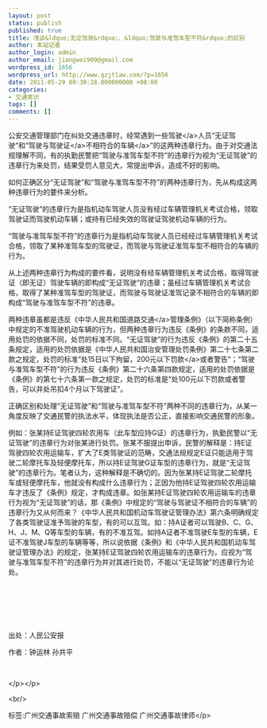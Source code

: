 ```yaml
---
layout: post
status: publish
published: true
title: 浅谈&ldquo;无证驾驶&rdquo;、&ldquo;驾驶与准驾车型不符&rdquo;的区别
author: 本站记者
author_login: admin
author_email: jiangwei909@gmail.com
wordpress_id: 1656
wordpress_url: http://www.gzjtlaw.com/?p=1656
date: 2011-05-29 09:30:28.000000000 +08:00
categories:
- 交通常识
tags: []
comments: []
---
```

<p><p> 公安交通管理部门在纠处交通违章时，经常遇到一些<a>驾驶<&#47;a>人员&ldquo;无证驾驶&rdquo;和&ldquo;驾驶与<a>驾驶证<&#47;a>不相符合的<a>车辆<&#47;a>&rdquo;的这两种违章行为。由于对交通法规理解不同，有的执勤民警把&ldquo;驾驶与准驾车型不符&rdquo;的违章行为视为&ldquo;无证驾驶&rdquo;的违章行为来处罚，结果受罚人意见大，常提出申诉，造成不好的影响。<br><p> 如何正确区分&ldquo;无证驾驶&rdquo;和&ldquo;驾驶与准驾车型不符&rdquo;的两种违章行为，先从构成这两种违章行为的要件来分析。<br><p> &ldquo;无证驾驶&rdquo;的违章行为是指机动车驾驶人员没有经过车辆管理机关考试合格，领取驾驶证而驾驶机动车辆；或持有已经失效的驾驶证驾驶机动车辆的行为。<br><p> &ldquo;驾驶与准驾车型不符&rdquo;的违章行为是指机动车驾驶人员已经经过车辆管理机关考试合格，领取了某种准驾车型的驾驶证，而驾驶与驾驶证准驾车型不相符合的车辆的行为。<br><p> 从上述两种违章行为构成的要件看，说明没有经车辆管理机关考试合格，取得驾驶证（即无证）驾驶车辆的即构成&ldquo;无证驾驶&rdquo;的违章；虽经过车辆管理机关考试合格，取得了某种准驾车型的驾驶证，而驾驶与驾驶证准驾记录不相符合的车辆的即构成&ldquo;驾驶与准驾车型不符&rdquo;的违章。<br><p> 两种违章虽都是违反《中华人民共和国<a>道路交通<&#47;a>管理条例》（以下简称条例）中规定的不准驾驶机动车辆的行为，但两种违章行为违反《条例》的条款不同，适用处罚的依据不同，处罚的标准不同。&ldquo;无证驾驶&rdquo;的行为违反《条例》的第二十五条规定，适用的处罚依据是《中华人民共和国治安管理处罚条例》第二十七条第二款之规定，处罚的标准&ldquo;处15日以下拘留，200元以下<a>罚款<&#47;a>或者警告&rdquo;；&ldquo;驾驶与准驾车型不符&rdquo;的行为违反《条例》第二十六条第四款规定，适用的处罚依据是《条例》的第七十六条第一款之规定，处罚的标准是&ldquo;处100元以下罚款或者警告，可以并处吊扣4个月以下驾驶证&rdquo;。<br><p> 正确区别和处理&ldquo;无证驾驶&rdquo;和&ldquo;驾驶与准驾车型不符&rdquo;两种不同的违章行为，从某一角度反映了交通民警的执法水平，体现执法是否公正，直接影响交通民警的形象。<br><p> 例如：张某持E证驾驶四轮农用车（此车型应持G证）的违章行为，执勤民警以&ldquo;无证驾驶&rdquo;的违章行为对张某进行处罚。张某不服提出申诉，民警的解释是：持E证驾驶四轮农用运输车，扩大了E类驾驶证的范畴，交通法规规定E证只能适用于驾驶二轮摩托车及轻便摩托车，所以持E证驾驶G证车型的违章行为，就是&ldquo;无证驾驶&rdquo;的违章行为。笔者认为，这种解释是不确切的。因为张某持E证驾驶二轮摩托车或轻便摩托车，他就没有构成什么违章行为；正因为他持E证驾驶四轮农用运输车才违反了《条例》规定，才构成违章。如张某持E证驾驶四轮农用运输车的违章行为视为&ldquo;无证驾驶&rdquo;的话，那《条例》中规定的&ldquo;驾驶与驾驶证不相符合的车辆&rdquo;的违章行为又从何而来？《中华人民共和国机动车驾驶证管理办法》第六条明确规定了各类驾驶证准予驾驶的车型，有的可以互驾。如：持A证者可以驾驶B、C、G、H、J、M、Q等车型的车辆，有的不准互驾。如持A证者不准驾驶E车型的车辆，E证不准驾驶J车型的车辆等等，所以说依据《条例》和《中华人民共和国机动车驾驶证管理办法》的规定，张某持E证驾驶四轮农用运输车的违章行为，应视为&ldquo;驾驶与准驾车型不符&rdquo;的违章行为并对其进行处罚，不能以&ldquo;无证驾驶&rdquo;的违章行为论处。<p><br><p><br><p><br><p>出处：人民公安报 <br><p>作者：钟运林 孙共平 <br><p><br><p><&#47;p><&#47;p><br&#47;><p>标签:广州交通事故索赔 广州交通事故赔偿 广州交通事故律师<&#47;p>
